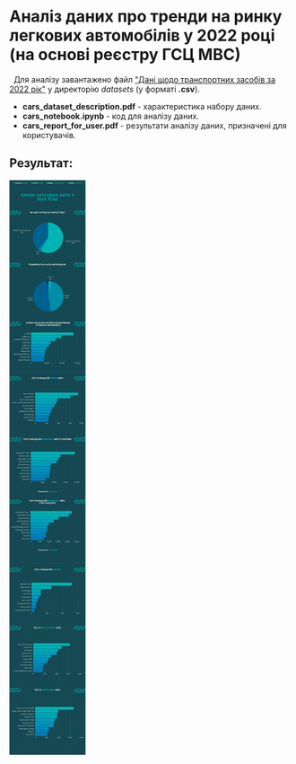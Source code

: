 # Аналіз даних про тренди на ринку легкових автомобілів у 2022 році (на основі реєстру ГСЦ МВС)
&nbsp;
Для аналізу завантажено файл ["Дані щодо транспортних засобів за 2022 рік"](https://data.gov.ua/dataset/06779371-308f-42d7-895e-5a39833375f0) у директорію *datasets* (у форматі **.csv**).
&nbsp;
- **cars_dataset_description.pdf** - характеристика набору даних.
- **cars_notebook.ipynb** - код для аналізу даних.
- **cars_report_for_user.pdf** - результати аналізу даних, призначені для користувачів.

## Результат:
![Report](https://github.com/alinaHinzhulBSNU/Cars/blob/master/img/result.png)
